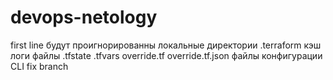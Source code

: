 # devops-netology
first line
будут проигнорированны 
локальные директории .terraform
кэш логи
файлы .tfstate .tfvars override.tf override.tf.json 
файлы конфигурации CLI
fix branch
